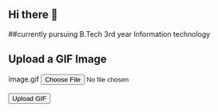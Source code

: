 ## Hi there 👋


##currently pursuing B.Tech 3rd year Information technology
<!DOCTYPE html>
<html lang="en">
<head>
    <meta charset="UTF-8">
    <meta name="viewport" content="width=device-width, initial-scale=1.0">
    <title>Upload GIF Image</title>
</head>
<body>
    <h2>Upload a GIF Image</h2>
    <form action="/upload" method="POST" enctype="multipart/form-data">
        <label for="image.gif">image.gif</label>
        <input type="file" id="gifImage" name="gifImage" accept="image.gif" required>
        <br><br>
        <button type="submit">Upload GIF</button>
    </form>
</body>
</html>

